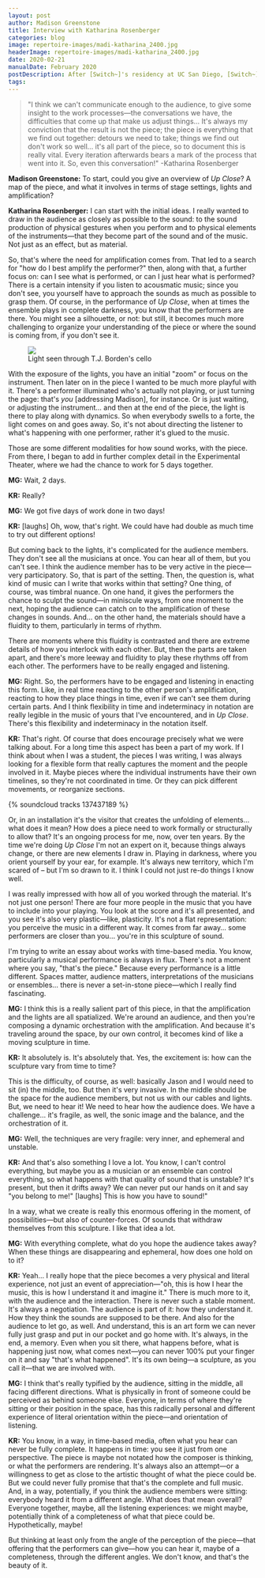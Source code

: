 ```yaml
---
layout: post
author: Madison Greenstone
title: Interview with Katharina Rosenberger
categories: blog
image: repertoire-images/madi-katharina_2400.jpg
headerImage: repertoire-images/madi-katharina_2400.jpg
date: 2020-02-21
manualDate: February 2020
postDescription: After [Switch~]'s residency at UC San Diego, [Switch~] clarinetist Madison Greenstone sat down with Katharina Rosenberger to talk about her artistic projects, her piece <em>Up Close</em>, and her collaborative time with us. Enjoy part 1 of this 2-part interview!
tags:
---
```


> "I think we can't communicate enough to the audience, to give some insight to the work processes—the conversations we have, the difficulties that come up that make us adjust things... It's always my conviction that the result is not the piece; the piece is everything that we find out together: detours we need to take; things we find out don't work so well… it's all part of the piece, so to document this is really vital. Every iteration afterwards bears a mark of the process that went into it. So, even this conversation!"
> -Katharina Rosenberger

**Madison Greenstone:** To start, could you give an overview of *Up Close*? A map of the piece, and what it involves in terms of stage settings, lights and amplification?

**Katharina Rosenberger:** I can start with the initial ideas. I really wanted to draw in the audience as closely as possible to the sound: to the sound production of physical gestures when you perform and to physical elements of the instruments—that they become part of the sound and of the music. Not just as an effect, but as material.

So, that's where the need for amplification comes from. That led to a search for "how do I best amplify the performer?" then, along with that, a further focus on: can I see what is performed, or can I just hear what is performed? There is a certain intensity if you listen to acousmatic music; since you don't see, you yourself have to approach the sounds as much as possible to grasp them. Of course, in the performance of *Up Close*, when at times the ensemble plays in complete darkness, you know that the performers are there. You might see a silhouette, or not: but still, it becomes much more challenging to organize your understanding of the piece or where the sound is coming from, if you don't see it.

<div class="col-sm-6 mx-auto">
  <figure class="figure">
    <img src="{{ site.images }}/repertoire-images/cello-light_2400.jpg" class="figure-img img-fluid">
    <figcaption class="figure-caption">Light seen through T.J. Borden's cello</figcaption>
  </figure>
</div>

With the exposure of the lights, you have an initial "zoom" or focus on the instrument. Then later on in the piece I wanted to be much more playful with it. There's a performer illuminated who's actually not playing, or just turning the page: that's *you* [addressing Madison], for instance. Or is just waiting, or adjusting the instrument... and then at the end of the piece, the light is there to play along with dynamics. So when everybody swells to a forte, the light comes on and goes away. So, it's not about directing the listener to what's happening with one performer, rather it's glued to the music.

Those are some different modalities for how sound works, with the piece. From there, I began to add in further complex detail in the Experimental Theater, where we had the chance to work for 5 days together.

**MG:** Wait, 2 days.

**KR:** Really?

**MG:** We got five days of work done in two days!

**KR:** [laughs] Oh, wow, that's right. We could have had double as much time to try out different options!

But coming back to the lights, it's complicated for the audience members.  They don't see all the musicians at once. You can hear all of them, but you can't see. I think the audience member has to be very active in the piece—very participatory. So, that is part of the setting. Then, the question is, what kind of music can I write that works within that setting? One thing, of course, was timbral nuance. On one hand, it gives the performers the chance to sculpt the sound—in miniscule ways, from one moment to the next, hoping the audience can catch on to the amplification of these changes in sounds. And… on the other hand, the materials should have a fluidity to them, particularly in terms of rhythm.

There are moments where this fluidity is contrasted and there are extreme details of how you interlock with each other. But, then the parts are taken apart, and there's more leeway and fluidity to play these rhythms off from each other.  The performers have to be really engaged and listening.

**MG:** Right. So, the performers have to be engaged and listening in enacting this form. Like, in real time reacting to the other person's amplification, reacting to how they place things in time, even if we can't see them during certain parts. And I think flexibility in time and indeterminacy in notation are really legible in the music of yours that I've encountered, and in *Up Close*. There's this flexibility and indeterminacy in the notation itself.

**KR:** That's right. Of course that does encourage precisely what we were talking about. For a long time this aspect has been a part of my work. If I think about when I was a student, the pieces I was writing, I was always looking for a flexible form that really captures the moment and the people involved in it. Maybe pieces where the individual instruments have their own timelines, so they're not coordinated in time. Or they can pick different movements, or reorganize sections.

{% soundcloud tracks 137437189 %}

Or, in an installation it's the visitor that creates the unfolding of elements… what does it mean? How does a piece need to work formally or structurally to allow that? It's an ongoing process for me, now, over ten years. By the time we're doing *Up Close* I'm not an expert on it, because things always change, or there are new elements I draw in. Playing in darkness, where you orient yourself by your ear, for example. It's always new territory, which I'm scared of ­– but I'm so drawn to it. I think I could not just re-do things I know well.

I was really impressed with how all of you worked through the material. It's not just one person! There are four more people in the music that you have to include into your playing. You look at the score and it's all presented, and you see it's also very plastic—like, plasticity. It's not a flat representation: you perceive the music in a different way. It comes from far away… some performers are closer than you… you're in this sculpture of sound.

I'm trying to write an essay about works with time-based media. You know, particularly a musical performance is always in flux. There's not a moment where you say, "that's the piece." Because every performance is a little different. Spaces matter, audience matters, interpretations of the musicians or ensembles… there is never a set-in-stone piece—which I really find fascinating.

**MG:** I think this is a really salient part of this piece, in that the amplification and the lights are all spatialized. We're around an audience, and then you're composing a dynamic orchestration with the amplification. And because it's traveling around the space, by our own control, it becomes kind of like a moving sculpture in time.

**KR:** It absolutely is. It's absolutely that. Yes, the excitement is: how can the sculpture vary from time to time?

This is the difficulty, of course, as well: basically Jason and I would need to sit (in) the middle, too. But then it's very invasive. In the middle should be the space for the audience members, but not us with our cables and lights. But, we need to hear it! We need to hear how the audience does. We have a challenge… it's fragile, as well, the sonic image and the balance, and the orchestration of it.

**MG:** Well, the techniques are very fragile: very inner, and ephemeral and unstable.

**KR:** And that's also something I love a lot. You know, I can't control everything, but maybe you as a musician or an ensemble can control everything, so what happens with that quality of sound that is unstable? It's present, but then it drifts away? We can never put our hands on it and say "you belong to me!" [laughs] This is how you have to sound!"

In a way, what we create is really this enormous offering in the moment, of possibilities—but also of counter-forces. Of sounds that withdraw themselves from this sculpture. I like that idea a lot.

**MG:** With everything complete, what do you hope the audience takes away? When these things are disappearing and ephemeral, how does one hold on to it?

**KR:** Yeah… I really hope that the piece becomes a very physical and literal experience, not just an event of appreciation—"oh, this is how I hear the music, this is how I understand it and imagine it." There is much more to it, with the audience and the interaction. There is never such a stable moment. It's always a negotiation. The audience is part of it: how they understand it. How they think the sounds are supposed to be there. And also for the audience to let go, as well. And understand, this is an art form we can never fully just grasp and put in our pocket and go home with. It's always, in the end, a memory. Even when you sit there, what happens before, what is happening just now, what comes next—you can never 100% put your finger on it and say "that's what happened". It's its own being—a sculpture, as you call it—that we are involved with.

**MG:** I think that's really typified by the audience, sitting in the middle, all facing different directions. What is physically in front of someone could be perceived as behind someone else. Everyone, in terms of where they're sitting or their position in the space, has this radically personal and different experience of literal orientation within the piece—and orientation of listening.

**KR:** You know, in a way, in time-based media, often what you hear can never be fully complete. It happens in time: you see it just from one perspective. The piece is maybe not notated how the composer is thinking, or what the performers are rendering. It's always also an attempt—or a willingness to get as close to the artistic thought of what the piece could be. But we could never fully promise that that's the complete and full music. And, in a way, potentially, if you think the audience members were sitting: everybody heard it from a different angle. What does that mean overall? Everyone together, maybe, all the listening experiences: we might maybe, potentially think of a completeness of what that piece could be. Hypothetically, maybe!

But thinking at least only from the angle of the perception of the piece—that offering that the performers can give—how you can hear it, maybe of a completeness, through the different angles. We don't know, and that's the beauty of it.
